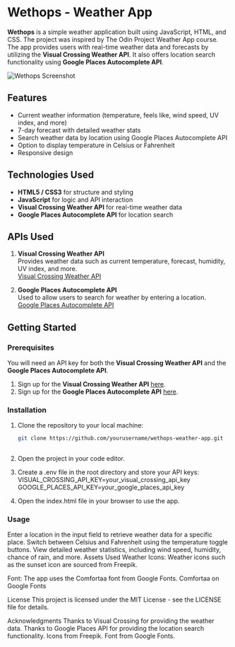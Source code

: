 # Wethops - Weather App

**Wethops** is a simple weather application built using JavaScript, HTML, and CSS. The project was inspired by The Odin Project Weather App course. The app provides users with real-time weather data and forecasts by utilizing the **Visual Crossing Weather API**. It also offers location search functionality using **Google Places Autocomplete API**.

![Wethops Screenshot](./src/assets/screenshot.png)

## Features

- Current weather information (temperature, feels like, wind speed, UV index, and more)
- 7-day forecast with detailed weather stats
- Search weather data by location using Google Places Autocomplete API
- Option to display temperature in Celsius or Fahrenheit
- Responsive design

## Technologies Used

- **HTML5 / CSS3** for structure and styling
- **JavaScript** for logic and API interaction
- **Visual Crossing Weather API** for real-time weather data
- **Google Places Autocomplete API** for location search

## APIs Used

1. **Visual Crossing Weather API**  
   Provides weather data such as current temperature, forecast, humidity, UV index, and more.  
   [Visual Crossing Weather API](https://visualcrossing.com/)

2. **Google Places Autocomplete API**  
   Used to allow users to search for weather by entering a location.  
   [Google Places Autocomplete API](https://developers.google.com/maps/documentation/places/web-service/overview)

## Getting Started

### Prerequisites

You will need an API key for both the **Visual Crossing Weather API** and the **Google Places Autocomplete API**.

1. Sign up for the **Visual Crossing Weather API** [here](https://visualcrossing.com/).
2. Sign up for the **Google Places Autocomplete API** [here](https://developers.google.com/maps/documentation/places/web-service/get-api-key).

### Installation

1. Clone the repository to your local machine:
   ```bash
   git clone https://github.com/yourusername/wethops-weather-app.git
  
2. Open the project in your code editor.

3. Create a .env file in the root directory and store your API keys:
   VISUAL_CROSSING_API_KEY=your_visual_crossing_api_key
   GOOGLE_PLACES_API_KEY=your_google_places_api_key

4. Open the index.html file in your browser to use the app.

### Usage
Enter a location in the input field to retrieve weather data for a specific place.
Switch between Celsius and Fahrenheit using the temperature toggle buttons.
View detailed weather statistics, including wind speed, humidity, chance of rain, and more.
Assets Used
Weather Icons:
Weather icons such as the sunset icon are sourced from Freepik.

Font:
The app uses the Comfortaa font from Google Fonts.
Comfortaa on Google Fonts

License
This project is licensed under the MIT License - see the LICENSE file for details.

Acknowledgments
Thanks to Visual Crossing for providing the weather data.
Thanks to Google Places API for providing the location search functionality.
Icons from Freepik.
Font from Google Fonts.
